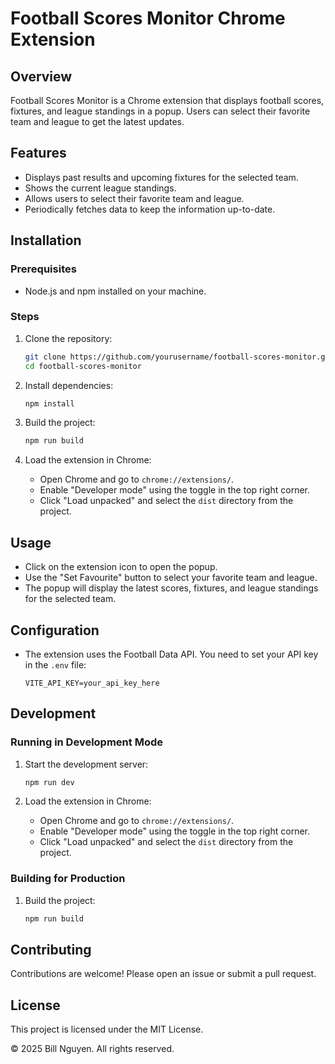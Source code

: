 # Football Scores Monitor Chrome Extension

## Overview

Football Scores Monitor is a Chrome extension that displays football scores, fixtures, and league standings in a popup. Users can select their favorite team and league to get the latest updates.

## Features

- Displays past results and upcoming fixtures for the selected team.
- Shows the current league standings.
- Allows users to select their favorite team and league.
- Periodically fetches data to keep the information up-to-date.

## Installation

### Prerequisites

- Node.js and npm installed on your machine.

### Steps

1. Clone the repository:

   ```sh
   git clone https://github.com/yourusername/football-scores-monitor.git
   cd football-scores-monitor
   ```

2. Install dependencies:

   ```sh
   npm install
   ```

3. Build the project:

   ```sh
   npm run build
   ```

4. Load the extension in Chrome:
   - Open Chrome and go to `chrome://extensions/`.
   - Enable "Developer mode" using the toggle in the top right corner.
   - Click "Load unpacked" and select the `dist` directory from the project.

## Usage

- Click on the extension icon to open the popup.
- Use the "Set Favourite" button to select your favorite team and league.
- The popup will display the latest scores, fixtures, and league standings for the selected team.

## Configuration

- The extension uses the Football Data API. You need to set your API key in the `.env` file:
  ```properties
  VITE_API_KEY=your_api_key_here
  ```

## Development

### Running in Development Mode

1. Start the development server:

   ```sh
   npm run dev
   ```

2. Load the extension in Chrome:
   - Open Chrome and go to `chrome://extensions/`.
   - Enable "Developer mode" using the toggle in the top right corner.
   - Click "Load unpacked" and select the `dist` directory from the project.

### Building for Production

1. Build the project:
   ```sh
   npm run build
   ```

## Contributing

Contributions are welcome! Please open an issue or submit a pull request.

## License

This project is licensed under the MIT License.


© 2025 Bill Nguyen. All rights reserved.

